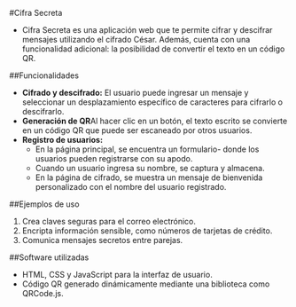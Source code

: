 #Cifra  Secreta
-  Cifra Secreta es una aplicación web que te permite cifrar y descifrar mensajes utilizando el cifrado César. Además, cuenta con una funcionalidad adicional: la posibilidad de convertir el texto en un código QR.

##Funcionalidades
- **Cifrado y descifrado:** El usuario puede ingresar un mensaje y seleccionar un desplazamiento específico de caracteres para cifrarlo o descifrarlo.
- **Generación de QR**Al hacer clic en un botón, el texto escrito se convierte en un código QR que puede ser escaneado por otros usuarios.
- **Registro de usuarios:**
     - En la página principal, se encuentra un formulario-  donde los usuarios pueden registrarse con su apodo.
	 - Cuando un usuario ingresa su nombre, se captura y almacena.
	 - En la página de cifrado, se muestra un mensaje de bienvenida personalizado con el nombre del usuario registrado.
	 
##Ejemplos de uso
1. Crea claves seguras para el correo electrónico.
2. Encripta información sensible, como números de tarjetas de crédito.
3. Comunica mensajes secretos entre parejas.

##Software utilizadas
- HTML, CSS y JavaScript para la interfaz de usuario.
- Código QR generado dinámicamente mediante una biblioteca como QRCode.js.
